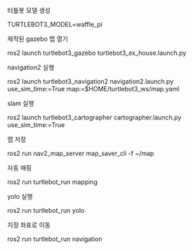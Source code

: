 터틀봇 모델 생성

TURTLEBOT3_MODEL=waffle_pi

제작된 gazebo 맵 열기

ros2 launch turtlebot3_gazebo turtlebot3_ex_house.launch.py

navigation2 실행

ros2 launch turtlebot3_navigation2 navigation2.launch.py use_sim_time:=True map:=$HOME/turtlebot3_ws/map.yaml

slam 실행

ros2 launch turtlebot3_cartographer cartographer.launch.py use_sim_time:=True

맵 저장

ros2 run nav2_map_server map_saver_cli -f ~/map

자동 매핑

ros2 run turtlebot_run mapping

yolo 실행

ros2 run turtlebot_run yolo

지정 좌표로 이동

ros2 run turtlebot_run navigation
